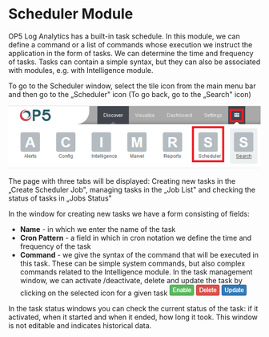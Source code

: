 Scheduler Module
================

OP5 Log Analytics has a built-in task schedule. In this module, we can
define a command or a list of commands whose execution we instruct the
application in the form of tasks. We can determine the time and
frequency of tasks. Tasks can contain a simple syntax, but they can
also be associated with modules, e.g. with Intelligence module.

To go to the Scheduler window, select the tile icon from the main menu
bar and then go to the „Scheduler" icon (To go back, go to the
„Search" icon)

![](/media/media/image38_js5.png)

The page with three tabs will be displayed: Creating new tasks in the
„Create Scheduler Job", managing tasks in the „Job List" and checking
the status of tasks in „Jobs Status"

In the window for creating new tasks we have a form consisting of
fields:

- **Name** - in which we enter the name of the task
- **Cron Pattern** - a field in which in cron notation we define the time
   and frequency of the task
- **Command** - we give the syntax of the command that will be executed
   in this task. These can be simple system commands, but also
   complex commands related to the Intelligence module. In the task
   management window, we can activate /deactivate, delete and update
   the task by clicking on the selected icon for a given task
   ![](/media/media/image63.png)

In the task status windows you can check the current status of the
task: if it activated, when it started and when it ended, how long it
took. This window is not editable and indicates historical data.
